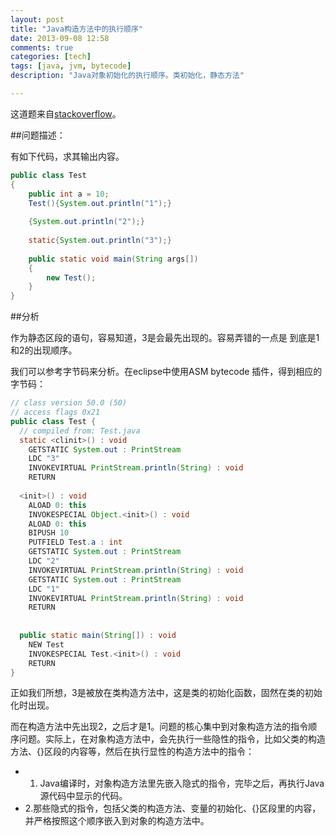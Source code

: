```yaml
---
layout: post
title: "Java构造方法中的执行顺序"
date: 2013-09-08 12:58
comments: true
categories: [tech]
tags: [java, jvm, bytecode]
description: "Java对象初始化的执行顺序。类初始化，静态方法"

---
```

这道题来自[stackoverflow](http://stackoverflow.com/questions/8185780/strange-behavior-using-braces-in-java/8186881#8186881)。

##问题描述：

有如下代码，求其输出内容。

```java
public class Test  
{  
    public int a = 10;  
    Test(){System.out.println("1");}  
  
    {System.out.println("2");}  
  
    static{System.out.println("3");}  
  
    public static void main(String args[])  
    {  
        new Test();  
    }  
}
```
##分析

作为静态区段的语句，容易知道，3是会最先出现的。容易弄错的一点是 到底是1和2的出现顺序。

我们可以参考字节码来分析。在eclipse中使用ASM bytecode 插件，得到相应的字节码：

```java
// class version 50.0 (50)  
// access flags 0x21  
public class Test {  
  // compiled from: Test.java  
  static <clinit>() : void  
    GETSTATIC System.out : PrintStream  
    LDC "3"  
    INVOKEVIRTUAL PrintStream.println(String) : void  
    RETURN  
  
  <init>() : void  
    ALOAD 0: this  
    INVOKESPECIAL Object.<init>() : void  
    ALOAD 0: this  
    BIPUSH 10  
    PUTFIELD Test.a : int  
    GETSTATIC System.out : PrintStream  
    LDC "2"  
    INVOKEVIRTUAL PrintStream.println(String) : void  
    GETSTATIC System.out : PrintStream  
    LDC "1"  
    INVOKEVIRTUAL PrintStream.println(String) : void  
    RETURN  
  
  
  public static main(String[]) : void  
    NEW Test  
    INVOKESPECIAL Test.<init>() : void  
    RETURN  
}
```

正如我们所想，3是被放在类构造方法中，这是类的初始化函数，固然在类的初始化时出现。
<!--more-->
而在构造方法中先出现2，之后才是1。问题的核心集中到对象构造方法的指令顺序问题。实际上，在对象构造方法中，会先执行一些隐性的指令，比如父类的构造方法、{}区段的内容等，然后在执行显性的构造方法中的指令：

* 1. Java编译时，对象构造方法里先嵌入隐式的指令，完毕之后，再执行Java源代码中显示的代码。
* 2.那些隐式的指令，包括父类的构造方法、变量的初始化、{}区段里的内容，并严格按照这个顺序嵌入到对象的构造方法中。
